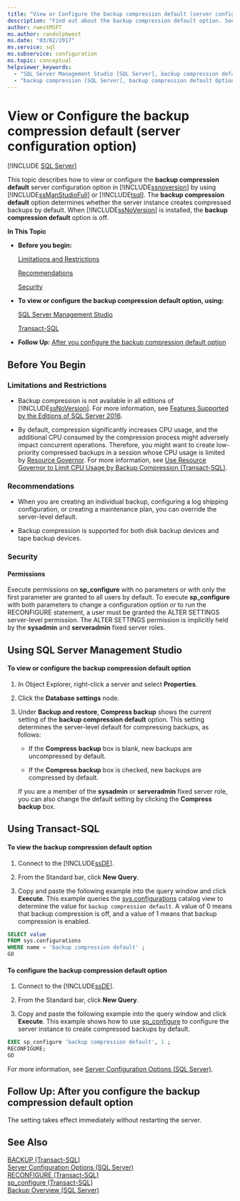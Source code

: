 ```yaml
---
title: "View or Configure the backup compression default (server configuration option)"
description: "Find out about the backup compression default option. See how it determines whether SQL Server creates compressed backups by default, and learn how to set it."
author: rwestMSFT
ms.author: randolphwest
ms.date: "03/02/2017"
ms.service: sql
ms.subservice: configuration
ms.topic: conceptual
helpviewer_keywords:
  - "SQL Server Management Studio [SQL Server], backup compression default option"
  - "backup compression [SQL Server], backup compression default Option"
---
```

# View or Configure the backup compression default (server configuration option)
 [!INCLUDE [SQL Server](../../includes/applies-to-version/sqlserver.md)]

  This topic describes how to view or configure the **backup compression default** server configuration option in [!INCLUDE[ssnoversion](../../includes/ssnoversion-md.md)] by using [!INCLUDE[ssManStudioFull](../../includes/ssmanstudiofull-md.md)] or [!INCLUDE[tsql](../../includes/tsql-md.md)]. The **backup compression default** option determines whether the server instance creates compressed backups by default. When [!INCLUDE[ssNoVersion](../../includes/ssnoversion-md.md)] is installed, the **backup compression default** option is off.  
  
 **In This Topic**  
  
-   **Before you begin:**  
  
     [Limitations and Restrictions](#Restrictions)  
  
     [Recommendations](#Recommendations)  
  
     [Security](#Security)  
  
-   **To view or configure the backup compression default option, using:**  
  
     [SQL Server Management Studio](#SSMSProcedure)  
  
     [Transact-SQL](#TsqlProcedure)  
  
-   **Follow Up:**  [After you configure the backup compression default option](#FollowUp)  
  
##  <a name="BeforeYouBegin"></a> Before You Begin  
  
###  <a name="Restrictions"></a> Limitations and Restrictions  
  
-   Backup compression is not available in all editions of [!INCLUDE[ssNoVersion](../../includes/ssnoversion-md.md)]. For more information, see [Features Supported by the Editions of SQL Server 2016](~/sql-server/editions-and-supported-features-for-sql-server-2016.md).  
  
-   By default, compression significantly increases CPU usage, and the additional CPU consumed by the compression process might adversely impact concurrent operations. Therefore, you might want to create low-priority compressed backups in a session whose CPU usage is limited by [Resource Governor](../../relational-databases/resource-governor/resource-governor.md). For more information, see [Use Resource Governor to Limit CPU Usage by Backup Compression &#40;Transact-SQL&#41;](../../relational-databases/backup-restore/use-resource-governor-to-limit-cpu-usage-by-backup-compression-transact-sql.md).  
  
###  <a name="Recommendations"></a> Recommendations  
  
-   When you are creating an individual backup, configuring a log shipping configuration, or creating a maintenance plan, you can override the server-level default.  
  
-   Backup compression is supported for both disk backup devices and tape backup devices.  
  
###  <a name="Security"></a> Security  
  
####  <a name="Permissions"></a> Permissions  
 Execute permissions on **sp_configure** with no parameters or with only the first parameter are granted to all users by default. To execute **sp_configure** with both parameters to change a configuration option or to run the RECONFIGURE statement, a user must be granted the ALTER SETTINGS server-level permission. The ALTER SETTINGS permission is implicitly held by the **sysadmin** and **serveradmin** fixed server roles.  
  
##  <a name="SSMSProcedure"></a> Using SQL Server Management Studio  
  
#### To view or configure the backup compression default option  
  
1.  In Object Explorer, right-click a server and select **Properties**.  
  
2.  Click the **Database settings** node.  
  
3.  Under **Backup and restore**, **Compress backup** shows the current setting of the **backup compression default** option. This setting determines the server-level default for compressing backups, as follows:  
  
    -   If the **Compress backup** box is blank, new backups are uncompressed by default.  
  
    -   If the **Compress backup** box is checked, new backups are compressed by default.  
  
     If you are a member of the **sysadmin** or **serveradmin** fixed server role, you can also change the default setting by clicking the **Compress backup** box.  
  
##  <a name="TsqlProcedure"></a> Using Transact-SQL  
  
#### To view the backup compression default option  
  
1.  Connect to the [!INCLUDE[ssDE](../../includes/ssde-md.md)].  
  
2.  From the Standard bar, click **New Query**.  
  
3.  Copy and paste the following example into the query window and click **Execute**. This example queries the [sys.configurations](../../relational-databases/system-catalog-views/sys-configurations-transact-sql.md) catalog view to determine the value for `backup compression default`. A value of 0 means that backup compression is off, and a value of 1 means that backup compression is enabled.  
  
```sql  
SELECT value   
FROM sys.configurations   
WHERE name = 'backup compression default' ;  
GO  
```  
  
#### To configure the backup compression default option  
  
1.  Connect to the [!INCLUDE[ssDE](../../includes/ssde-md.md)].  
  
2.  From the Standard bar, click **New Query**.  
  
3.  Copy and paste the following example into the query window and click **Execute**. This example shows how to use [sp_configure](../../relational-databases/system-stored-procedures/sp-configure-transact-sql.md) to configure the server instance to create compressed backups by default.  
  
```sql  
EXEC sp_configure 'backup compression default', 1 ;  
RECONFIGURE;  
GO 
```  
  
 For more information, see [Server Configuration Options &#40;SQL Server&#41;](../../database-engine/configure-windows/server-configuration-options-sql-server.md).  
  
##  <a name="FollowUp"></a> Follow Up: After you configure the backup compression default option  
 The setting takes effect immediately without restarting the server.  
  
## See Also  
 [BACKUP &#40;Transact-SQL&#41;](../../t-sql/statements/backup-transact-sql.md)   
 [Server Configuration Options &#40;SQL Server&#41;](../../database-engine/configure-windows/server-configuration-options-sql-server.md)   
 [RECONFIGURE &#40;Transact-SQL&#41;](../../t-sql/language-elements/reconfigure-transact-sql.md)   
 [sp_configure &#40;Transact-SQL&#41;](../../relational-databases/system-stored-procedures/sp-configure-transact-sql.md)   
 [Backup Overview &#40;SQL Server&#41;](../../relational-databases/backup-restore/backup-overview-sql-server.md)  
  
  

